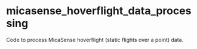 # micasense_hoverflight_data_processing
Code to process MicaSense hoverflight (static flights over a point) data.
